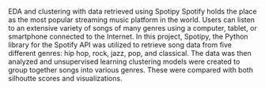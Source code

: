 EDA and clustering with data retrieved using Spotipy
Spotify holds the place as the most popular streaming music platform in the world. Users can listen to an extensive variety of songs of many genres using a computer, tablet, or smartphone connected to the Internet. In this project, Spotipy, the Python library for the Spotify API was utilized to retrieve song data from five different genres: hip hop, rock, jazz, pop, and classical. The data was then analyzed and unsupervised learning clustering models were created to group together songs into various genres. These were compared with both silhoutte scores and visualizations.
